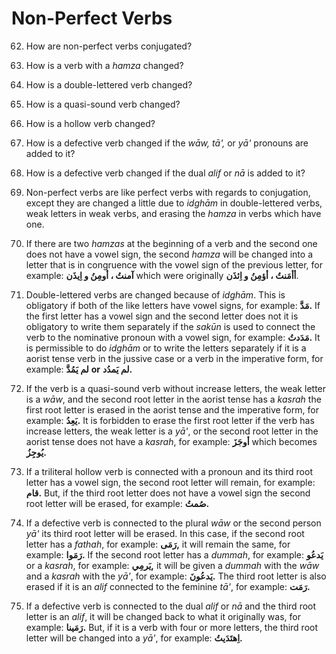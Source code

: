 Non-Perfect Verbs
=================

62. How are non-perfect verbs conjugated?

63. How is a verb with a *hamza* changed?

64. How is a double-lettered verb changed?

65. How is a quasi-sound verb changed?

66. How is a hollow verb changed?

67. How is a defective verb changed if the *wāw, tā',* or *yā'* pronouns
are added to it?

68. How is a defective verb changed if the dual *alif* or *nā* is added
to it?

62. Non-perfect verbs are like perfect verbs with regards to
conjugation, except they are changed a little due to *idghām* in
double-lettered verbs, weak letters in weak verbs, and erasing the
*hamza* in verbs which have one.

63. If there are two *hamzas* at the beginning of a verb and the second
one does not have a vowel sign, the second *hamza* will be changed into
a letter that is in congruence with the vowel sign of the previous
letter, for example: **آمنتُ ، أومِنُ و اِیذَن** which were originally
**أأمَنتُ ، أؤمِنُ و اِئذَن**.

64. Double-lettered verbs are changed because of *idghām*. This is
obligatory if both of the like letters have vowel signs, for example:
**مَدَّ.** If the first letter has a vowel sign and the second letter
does not it is obligatory to write them separately if the *sakūn* is
used to connect the verb to the nominative pronoun with a vowel sign,
for example: **مَدَدتُ.** It is permissible to do *idghām* or to write
the letters separately if it is a aorist tense verb in the jussive case
or a verb in the imperative form, for example: **لم یَمُدَّ** **or**
**لم یَمدُد.**

65. If the verb is a quasi-sound verb without increase letters, the weak
letter is a *wāw*, and the second root letter in the aorist tense has a
*kasrah* the first root letter is erased in the aorist tense and the
imperative form, for example: **یَعِدُ.** It is forbidden to erase the
first root letter if the verb has increase letters, the weak letter is a
*yā'*, or the second root letter in the aorist tense does not have a
*kasrah*, for example: **أوجَزَ** which becomes **یُوجِزُ.**

66. If a triliteral hollow verb is connected with a pronoun and its
third root letter has a vowel sign, the second root letter will remain,
for example: **قام.** But, if the third root letter does not have a
vowel sign the second root letter will be erased, for example:
**صُمتُ.**

67. If a defective verb is connected to the plural *wāw* or the second
person *yā'* its third root letter will be erased. In this case, if the
second root letter has a *fathah*, for example: **رَمَی,** it will
remain the same, for example: **رَمَوا.** If the second root letter has
a *dummah*, for example: **یَدعُو** or a *kasrah*, for example:
**یَرمِي,** it will be given a *dummah* with the *wāw* and a *kasrah*
with the *yā'*, for example: **یَدعُونَ.** The third root letter is also
erased if it is an *alif* connected to the feminine *tā'*, for example:
**رَمَت.**

68. If a defective verb is connected to the dual *alif* or *nā* and the
third root letter is an *alif*, it will be changed back to what it
originally was, for example: **رَمَینا.** But, if it is a verb with four
or more letters, the third root letter will be changed into a *yā'*, for
example: **اِهتَدَیتُ.**


